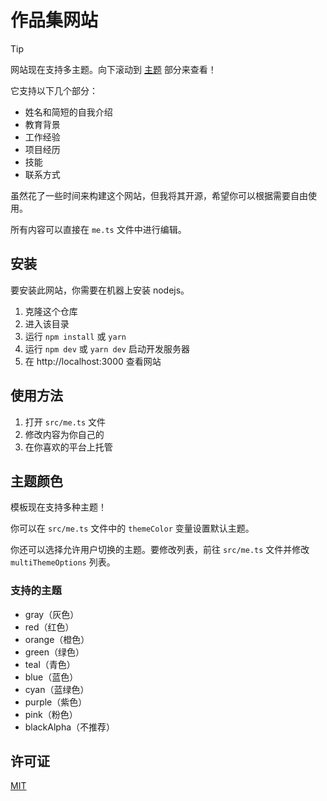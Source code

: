 # 作品集网站

> [!TIP]  
> 网站现在支持多主题。向下滚动到 [主题](#color-theme) 部分来查看！

它支持以下几个部分：

- 姓名和简短的自我介绍
- 教育背景
- 工作经验
- 项目经历
- 技能
- 联系方式

虽然花了一些时间来构建这个网站，但我将其开源，希望你可以根据需要自由使用。

所有内容可以直接在 `me.ts` 文件中进行编辑。

## 安装

要安装此网站，你需要在机器上安装 nodejs。

1. 克隆这个仓库
2. 进入该目录
3. 运行 `npm install` 或 `yarn`
4. 运行 `npm dev` 或 `yarn dev` 启动开发服务器
5. 在 http://localhost:3000 查看网站

## 使用方法

1. 打开 `src/me.ts` 文件
2. 修改内容为你自己的
3. 在你喜欢的平台上托管

## 主题颜色

模板现在支持多种主题！

你可以在 `src/me.ts` 文件中的 `themeColor` 变量设置默认主题。

你还可以选择允许用户切换的主题。要修改列表，前往 `src/me.ts` 文件并修改 `multiThemeOptions` 列表。

### 支持的主题

- gray（灰色）
- red（红色）
- orange（橙色）
- green（绿色）
- teal（青色）
- blue（蓝色）
- cyan（蓝绿色）
- purple（紫色）
- pink（粉色）
- blackAlpha（不推荐）

## 许可证

[MIT](https://choosealicense.com/licenses/mit/)
